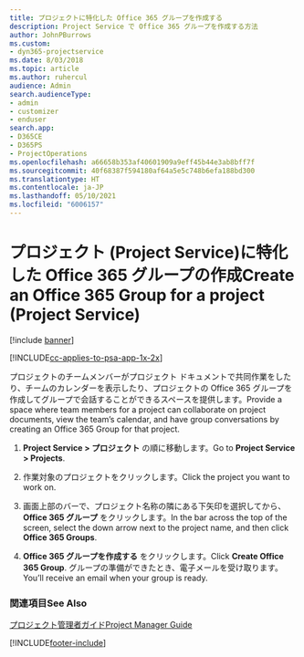 ```yaml
---
title: プロジェクトに特化した Office 365 グループを作成する
description: Project Service で Office 365 グループを作成する方法
author: JohnPBurrows
ms.custom:
- dyn365-projectservice
ms.date: 8/03/2018
ms.topic: article
ms.author: ruhercul
audience: Admin
search.audienceType:
- admin
- customizer
- enduser
search.app:
- D365CE
- D365PS
- ProjectOperations
ms.openlocfilehash: a66658b353af40601909a9eff45b44e3ab8bff7f
ms.sourcegitcommit: 40f68387f594180af64a5e5c748b6efa188bd300
ms.translationtype: HT
ms.contentlocale: ja-JP
ms.lasthandoff: 05/10/2021
ms.locfileid: "6006157"
---
```

# <a name="create-an-office-365-group-for-a-project-project-service"></a><span data-ttu-id="85af4-103">プロジェクト (Project Service)に特化した Office 365 グループの作成</span><span class="sxs-lookup"><span data-stu-id="85af4-103">Create an Office 365 Group for a project (Project Service)</span></span>

[!include [banner](../includes/psa-now-project-operations.md)]

[!INCLUDE[cc-applies-to-psa-app-1x-2x](../includes/cc-applies-to-psa-app-1x-2x.md)]

<span data-ttu-id="85af4-104">プロジェクトのチームメンバーがプロジェクト ドキュメントで共同作業をしたり、チームのカレンダーを表示したり、プロジェクトの Office 365 グループを作成してグループで会話することができるスペースを提供します。</span><span class="sxs-lookup"><span data-stu-id="85af4-104">Provide a space where team members for a project can collaborate on project documents, view the team’s calendar, and have group conversations by creating an Office 365 Group for that project.</span></span>  
  
1.  <span data-ttu-id="85af4-105">**Project Service > プロジェクト** の順に移動します。</span><span class="sxs-lookup"><span data-stu-id="85af4-105">Go to **Project Service > Projects**.</span></span>  
  
2.  <span data-ttu-id="85af4-106">作業対象のプロジェクトをクリックします。</span><span class="sxs-lookup"><span data-stu-id="85af4-106">Click the project you want to work on.</span></span>  
  
3.  <span data-ttu-id="85af4-107">画面上部のバーで、プロジェクト名称の隣にある下矢印を選択してから、 **Office 365 グループ** をクリックします。</span><span class="sxs-lookup"><span data-stu-id="85af4-107">In the bar across the top of the screen, select the down arrow next to the project name, and then click **Office 365 Groups**.</span></span>  
  
4.  <span data-ttu-id="85af4-108">**Office 365 グループを作成する** をクリックします。</span><span class="sxs-lookup"><span data-stu-id="85af4-108">Click **Create Office 365 Group**.</span></span> <span data-ttu-id="85af4-109">グループの準備ができたとき、電子メールを受け取ります。</span><span class="sxs-lookup"><span data-stu-id="85af4-109">You’ll receive an email when your group is ready.</span></span>  
  
### <a name="see-also"></a><span data-ttu-id="85af4-110">関連項目</span><span class="sxs-lookup"><span data-stu-id="85af4-110">See Also</span></span>  
 [<span data-ttu-id="85af4-111">プロジェクト管理者ガイド</span><span class="sxs-lookup"><span data-stu-id="85af4-111">Project Manager Guide</span></span>](../psa/project-manager-guide.md)


[!INCLUDE[footer-include](../includes/footer-banner.md)]